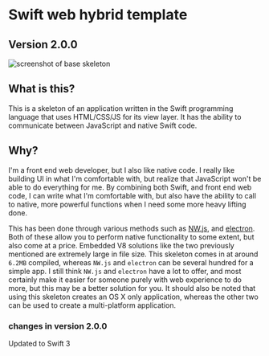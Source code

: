 # Swift web hybrid template

## Version 2.0.0

![screenshot of base skeleton](http://f.cl.ly/items/1u171M2v2i2B411V3i2B/Screen%20Shot%202015-11-09%20at%209.11.47%20PM.png)

## What is this?
This is a skeleton of an application written in the Swift programming language that uses HTML/CSS/JS for its view layer. It has the ability to communicate between JavaScript and native Swift code.

## Why?
I'm a front end web developer, but I also like native code. I really like building UI in what I'm comfortable with, but realize that JavaScript won't be able to do everything for me. By combining both Swift, and front end web code, I can write what I'm comfortable with, but also have the ability to call to native, more powerful functions when I need some more heavy lifting done.

This has been done through various methods such as [NW.js](http://nwjs.io/), and [electron](http://electron.atom.io/). Both of these allow you to perform native functionality to some extent, but also come at a price. Embedded V8 solutions like the two previously mentioned are extremely large in file size. This skeleton comes in at around `6.2MB` compiled, whereas `NW.js` and `electron` can be several hundred for a simple app. I still think `NW.js` and `electron` have a lot to offer, and most certainly make it easier for someone purely with web experience to do more, but this may be a better solution for you. It should also be noted that using this skeleton creates an OS X only application, whereas the other two can be used to create a multi-platform application.

### changes in version 2.0.0
Updated to Swift 3
